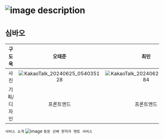 # ![image description](https://capsule-render.vercel.app/api?type=venom&height=300&color=A4DACD&text=CHEAT%20KEY&fontColor=1E3D46&fontSize=70&descAlign=50&descAlignY=50&fontAlignY=50&reversal=false&textBg=false&rotate=0&strokeWidth=0&section=header&fontAlign=50)
# `심바오`
|구도욱|오태준|최민|박선우|황채현|
|:--:|:--:|:--:|:--:|:--:|
|사진|![KakaoTalk_20240625_054035128](https://github.com/LikeLion-at-DGU/2024-simba-5-simbaOh/assets/163946300/c01318a9-c0fd-4b62-a683-9c8c48cd21da)|![KakaoTalk_20240625_053908384](https://github.com/LikeLion-at-DGU/2024-simba-5-simbaOh/assets/163946300/24b5b64d-de40-4d06-8fd7-c82e3ad62e9b)|사진|![KakaoTalk_20240625_054500990](https://github.com/LikeLion-at-DGU/2024-simba-5-simbaOh/assets/163946300/49f09100-d7fc-4df1-a83f-547ef9124cc1)|
|기획/디자인|프론트엔드|프론트엔드|백엔드|백엔드|

`서비스 소개`
![image](https://github.com/LikeLion-at-DGU/2024-simba-5-simbaOh/assets/163946300/657dd00c-7ad9-4e27-b2aa-411d7e6f8992)
`동문 선배 현직자 멘토 서비스`
